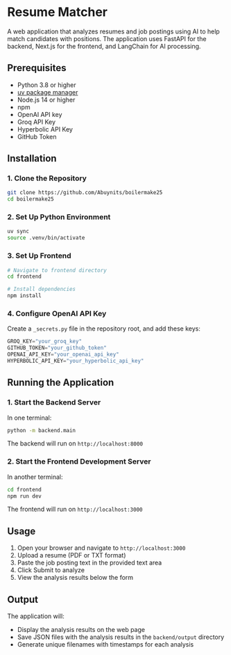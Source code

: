 # Resume Matcher

A web application that analyzes resumes and job postings using AI to help match candidates with positions. The application uses FastAPI for the backend, Next.js for the frontend, and LangChain for AI processing.

## Prerequisites

- Python 3.8 or higher
- [uv package manager](https://docs.astral.sh/uv/getting-started/installation/)
- Node.js 14 or higher
- npm
- OpenAI API key
- Groq API Key
- Hyperbolic API Key
- GitHub Token

## Installation

### 1. Clone the Repository
```bash
git clone https://github.com/Abuynits/boilermake25
cd boilermake25
```

### 2. Set Up Python Environment
```bash
uv sync
source .venv/bin/activate
```

### 3. Set Up Frontend
```bash
# Navigate to frontend directory
cd frontend

# Install dependencies
npm install
```

### 4. Configure OpenAI API Key
Create a `_secrets.py` file in the repository root, and add these keys:
```py
GROQ_KEY="your_groq_key"
GITHUB_TOKEN="your_github_token"
OPENAI_API_KEY="your_openai_api_key"
HYPERBOLIC_API_KEY="your_hyperbolic_api_key"
```

## Running the Application

### 1. Start the Backend Server
In one terminal:
```bash
python -m backend.main
```
The backend will run on `http://localhost:8000`

### 2. Start the Frontend Development Server
In another terminal:
```bash
cd frontend
npm run dev
```
The frontend will run on `http://localhost:3000`

## Usage

1. Open your browser and navigate to `http://localhost:3000`
2. Upload a resume (PDF or TXT format)
3. Paste the job posting text in the provided text area
4. Click Submit to analyze
5. View the analysis results below the form

## Output

The application will:
- Display the analysis results on the web page
- Save JSON files with the analysis results in the `backend/output` directory
- Generate unique filenames with timestamps for each analysis